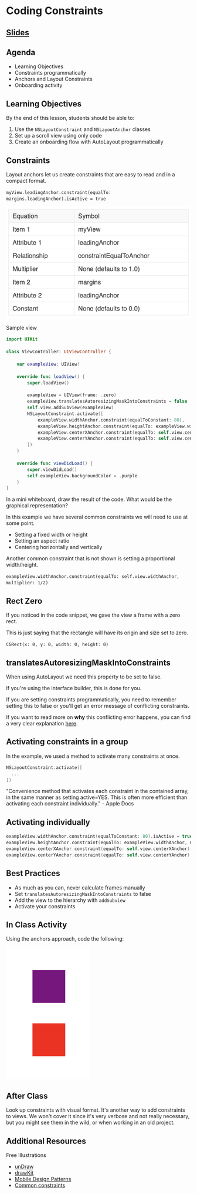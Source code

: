 <!-- Run this slideshow via the following command: -->
<!-- reveal-md README.md -w -->

<!-- .slide: class="header" -->
# Coding Constraints

## [Slides](https://make-school-courses.github.io/MOB-1.2-Introduction-to-iOS-Development/Slides/03-CodingConstraints/README.html ':ignore')

<!-- > -->

## Agenda

- Learning Objectives
- Constraints programmatically
- Anchors and Layout Constraints
- Onboarding activity

<!-- > -->

## Learning Objectives

By the end of this lesson, students should be able to:

1. Use the `NSLayoutConstraint` and `NSLayoutAnchor` classes
1. Set up a scroll view using only code
1. Create an onboarding flow with AutoLayout programmatically

<!-- > -->

## Constraints

Layout anchors let us create constraints that are easy to read and in a compact format.

`myView.leadingAnchor.constraint(equalTo: margins.leadingAnchor).isActive = true`

<!-- v -->

![components](assets/components.png)

<!-- v -->

Sample view

```swift
import UIKit

class ViewController: UIViewController {

    var exampleView: UIView!

    override func loadView() {
        super.loadView()

        exampleView = UIView(frame: .zero)
        exampleView.translatesAutoresizingMaskIntoConstraints = false
        self.view.addSubview(exampleView)
        NSLayoutConstraint.activate([
            exampleView.widthAnchor.constraint(equalToConstant: 80),
            exampleView.heightAnchor.constraint(equalTo: exampleView.widthAnchor, multiplier: 1/1),
            exampleView.centerXAnchor.constraint(equalTo: self.view.centerXAnchor),
            exampleView.centerYAnchor.constraint(equalTo: self.view.centerYAnchor),
        ])
    }

    override func viewDidLoad() {
        super.viewDidLoad()
        self.exampleView.backgroundColor = .purple
    }
}
```

<aside class = "notes">
In a mini whiteboard, draw the result of the code. What would be the graphical representation?
</aside>

<!-- v -->

In this example we have several common constraints we will need to use at some point.

- Setting a fixed width or height
- Setting an aspect ratio
- Centering horizontally and vertically

<!-- v -->

Another common constraint that is not shown is setting a proportional width/height.

`exampleView.widthAnchor.constraint(equalTo: self.view.widthAnchor, multiplier: 1/2)
`

<!-- > -->

## Rect Zero

If you noticed in the code snippet, we gave the view a frame with a zero rect.

This is just saying that the rectangle will have its origin and size set to zero.

`CGRect(x: 0, y: 0, width: 0, height: 0)`

<!-- > -->

## translatesAutoresizingMaskIntoConstraints

When using AutoLayout we need this property to be set to false.

If you're using the interface builder, this is done for you.

If you are setting constraints programmatically, you need to remember setting this to false or you'll get an error message of conflicting constraints.

If you want to read more on **why** this conflicting error happens, you can find a very clear explanation [here](http://www.thecodedself.com/autoresizing-masks/).

<!-- > -->

## Activating constraints in a group

In the example, we used a method to activate many constraints at once.

```swift
NSLayoutConstraint.activate([
  ...
])
```

<aside class="notes">
"Convenience method that activates each constraint in the contained array, in the same manner as setting active=YES. This is often more efficient than activating each constraint individually." - Apple Docs
</aside>

<!-- > -->

## Activating individually

```swift
exampleView.widthAnchor.constraint(equalToConstant: 80).isActive = true
exampleView.heightAnchor.constraint(equalTo: exampleView.widthAnchor, multiplier: 1/1).isActive = true
exampleView.centerXAnchor.constraint(equalTo: self.view.centerXAnchor).isActive = true
exampleView.centerYAnchor.constraint(equalTo: self.view.centerYAnchor).isActive = true
```
<!-- > -->

## Best Practices

- As much as you can, never calculate frames manually
- Set `translatesAutoresizingMaskIntoConstraints` to false
- Add the view to the hierarchy with `addSubview`
- Activate your constraints

<!-- > -->

## In Class Activity

Using the anchors approach, code the following:

![squares](assets/squares.png)

<!-- > -->

## After Class

Look up constraints with visual format. It's another way to add constraints to views. We won't cover it since it's very verbose and not really necessary, but you might see them in the wild, or when working in an old project.

<!-- > -->

## Additional Resources

Free Illustrations
- [unDraw](https://undraw.co/illustrations)
- [drawKit](https://www.drawkit.io)
- [Mobile Design Patterns](https://mobbin.design)
- [Common constraints](https://theswiftdev.com/2018/06/14/mastering-ios-auto-layout-anchors-programmatically-from-swift/)
